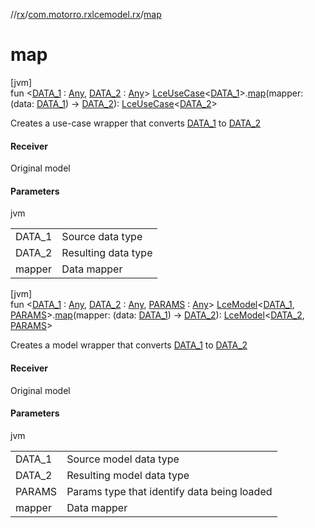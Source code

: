 //[rx](../../index.md)/[com.motorro.rxlcemodel.rx](index.md)/[map](map.md)

# map

[jvm]\
fun &lt;[DATA_1](map.md) : [Any](https://kotlinlang.org/api/latest/jvm/stdlib/kotlin/-any/index.html), [DATA_2](map.md) : [Any](https://kotlinlang.org/api/latest/jvm/stdlib/kotlin/-any/index.html)&gt; [LceUseCase](-lce-use-case/index.md)&lt;[DATA_1](map.md)&gt;.[map](map.md)(mapper: (data: [DATA_1](map.md)) -&gt; [DATA_2](map.md)): [LceUseCase](-lce-use-case/index.md)&lt;[DATA_2](map.md)&gt;

Creates a use-case wrapper that converts [DATA_1](map.md) to [DATA_2](map.md)

#### Receiver

Original model

#### Parameters

jvm

| | |
|---|---|
| DATA_1 | Source data type |
| DATA_2 | Resulting data type |
| mapper | Data mapper |

[jvm]\
fun &lt;[DATA_1](map.md) : [Any](https://kotlinlang.org/api/latest/jvm/stdlib/kotlin/-any/index.html), [DATA_2](map.md) : [Any](https://kotlinlang.org/api/latest/jvm/stdlib/kotlin/-any/index.html), [PARAMS](map.md) : [Any](https://kotlinlang.org/api/latest/jvm/stdlib/kotlin/-any/index.html)&gt; [LceModel](-lce-model/index.md)&lt;[DATA_1](map.md), [PARAMS](map.md)&gt;.[map](map.md)(mapper: (data: [DATA_1](map.md)) -&gt; [DATA_2](map.md)): [LceModel](-lce-model/index.md)&lt;[DATA_2](map.md), [PARAMS](map.md)&gt;

Creates a model wrapper that converts [DATA_1](map.md) to [DATA_2](map.md)

#### Receiver

Original model

#### Parameters

jvm

| | |
|---|---|
| DATA_1 | Source model data type |
| DATA_2 | Resulting model data type |
| PARAMS | Params type that identify data being loaded |
| mapper | Data mapper |
